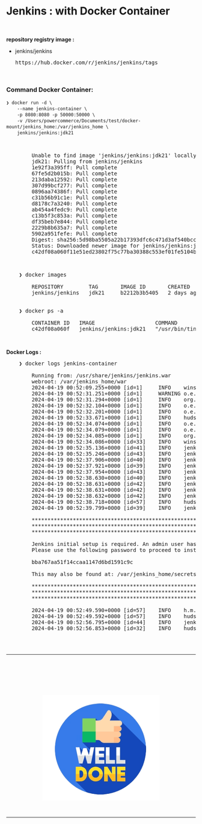 # Jenkins : with Docker Container

&nbsp;

**repository registry image :**<br />
- jenkins/jenkins
    <pre>https://hub.docker.com/r/jenkins/jenkins/tags</pre>

&nbsp;

### Command Docker Container:

    ❯ docker run -d \
        --name jenkins-container \
        -p 8080:8080 -p 50000:50000 \
        -v /Users/powercommerce/Documents/test/docker-mount/jenkins_home:/var/jenkins_home \
        jenkins/jenkins:jdk21

&nbsp;

<pre>
        Unable to find image 'jenkins/jenkins:jdk21' locally
        jdk21: Pulling from jenkins/jenkins
        1e92f3a395ff: Pull complete 
        67fe5d2b015b: Pull complete 
        213daba12592: Pull complete 
        307d99bcf277: Pull complete 
        0896aa74386f: Pull complete 
        c31b56b91c1e: Pull complete 
        d8178c7a3240: Pull complete 
        ab454a4fedc9: Pull complete 
        c13b5f3c853a: Pull complete 
        df35beb7e844: Pull complete 
        2229b8b635a7: Pull complete 
        5902a951fefe: Pull complete 
        Digest: sha256:5d98ba5505a22b17393dfc6c471d3af540bcc72268d3f89adfa9cf0a9f2b9bf0
        Status: Downloaded newer image for jenkins/jenkins:jdk21
        c42df08a060f11e51ed23802f75c77ba30388c553ef01fe5104bc3b7db04b002
</pre>

&nbsp;

<pre>
    ❯ docker images

        REPOSITORY        TAG       IMAGE ID       CREATED      SIZE
        jenkins/jenkins   jdk21     b2212b3b5405   2 days ago   510MB


    ❯ docker ps -a 

        CONTAINER ID   IMAGE                   COMMAND                  CREATED         STATUS         PORTS                                              NAMES
        c42df08a060f   jenkins/jenkins:jdk21   "/usr/bin/tini -- /u…"   8 minutes ago   Up 8 minutes   0.0.0.0:8080->8080/tcp, 0.0.0.0:50000->50000/tcp   jenkins-container</pre>
</pre>

&nbsp;

**Docker Logs :**
<pre>
    ❯ docker logs jenkins-container

        Running from: /usr/share/jenkins/jenkins.war
        webroot: /var/jenkins_home/war
        2024-04-19 00:52:09.255+0000 [id=1]     INFO    winstone.Logger#logInternal: Beginning extraction from war file
        2024-04-19 00:52:31.251+0000 [id=1]     WARNING o.e.j.s.handler.ContextHandler#setContextPath: Empty contextPath
        2024-04-19 00:52:31.294+0000 [id=1]     INFO    org.eclipse.jetty.server.Server#doStart: jetty-10.0.20; built: 2024-01-29T20:46:45.278Z; git: 3a745c71c23682146f262b99f4ddc4c1bc41630c; jvm 21.0.2+13-LTS
        2024-04-19 00:52:32.104+0000 [id=1]     INFO    o.e.j.w.StandardDescriptorProcessor#visitServlet: NO JSP Support for /, did not find org.eclipse.jetty.jsp.JettyJspServlet
        2024-04-19 00:52:32.201+0000 [id=1]     INFO    o.e.j.s.s.DefaultSessionIdManager#doStart: Session workerName=node0
        2024-04-19 00:52:33.671+0000 [id=1]     INFO    hudson.WebAppMain#contextInitialized: Jenkins home directory: /var/jenkins_home found at: EnvVars.masterEnvVars.get("JENKINS_HOME")
        2024-04-19 00:52:34.074+0000 [id=1]     INFO    o.e.j.s.handler.ContextHandler#doStart: Started w.@4cb40e3b{Jenkins v2.454,/,file:///var/jenkins_home/war/,AVAILABLE}{/var/jenkins_home/war}
        2024-04-19 00:52:34.079+0000 [id=1]     INFO    o.e.j.server.AbstractConnector#doStart: Started ServerConnector@bf1ec20{HTTP/1.1, (http/1.1)}{0.0.0.0:8080}
        2024-04-19 00:52:34.085+0000 [id=1]     INFO    org.eclipse.jetty.server.Server#doStart: Started Server@3eeb318f{STARTING}[10.0.20,sto=0] @25279ms
        2024-04-19 00:52:34.086+0000 [id=33]    INFO    winstone.Logger#logInternal: Winstone Servlet Engine running: controlPort=disabled
        2024-04-19 00:52:35.136+0000 [id=41]    INFO    jenkins.InitReactorRunner$1#onAttained: Started initialization
        2024-04-19 00:52:35.246+0000 [id=43]    INFO    jenkins.InitReactorRunner$1#onAttained: Listed all plugins
        2024-04-19 00:52:37.906+0000 [id=40]    INFO    jenkins.InitReactorRunner$1#onAttained: Prepared all plugins
        2024-04-19 00:52:37.921+0000 [id=39]    INFO    jenkins.InitReactorRunner$1#onAttained: Started all plugins
        2024-04-19 00:52:37.954+0000 [id=43]    INFO    jenkins.InitReactorRunner$1#onAttained: Augmented all extensions
        2024-04-19 00:52:38.630+0000 [id=40]    INFO    jenkins.InitReactorRunner$1#onAttained: System config loaded
        2024-04-19 00:52:38.631+0000 [id=42]    INFO    jenkins.InitReactorRunner$1#onAttained: System config adapted
        2024-04-19 00:52:38.631+0000 [id=42]    INFO    jenkins.InitReactorRunner$1#onAttained: Loaded all jobs
        2024-04-19 00:52:38.632+0000 [id=42]    INFO    jenkins.InitReactorRunner$1#onAttained: Configuration for all jobs updated
        2024-04-19 00:52:38.718+0000 [id=57]    INFO    hudson.util.Retrier#start: Attempt #1 to do the action check updates server
        2024-04-19 00:52:39.799+0000 [id=39]    INFO    jenkins.install.SetupWizard#init: 

        *************************************************************
        *************************************************************
        *************************************************************

        Jenkins initial setup is required. An admin user has been created and a password generated.
        Please use the following password to proceed to installation:

        bba767aa51f14ccaa1147d6bd1591c9c

        This may also be found at: /var/jenkins_home/secrets/initialAdminPassword

        *************************************************************
        *************************************************************
        *************************************************************

        2024-04-19 00:52:49.590+0000 [id=57]    INFO    h.m.DownloadService$Downloadable#load: Obtained the updated data file for hudson.tasks.Maven.MavenInstaller
        2024-04-19 00:52:49.592+0000 [id=57]    INFO    hudson.util.Retrier#start: Performed the action check updates server successfully at the attempt #1
        2024-04-19 00:52:56.795+0000 [id=44]    INFO    jenkins.InitReactorRunner$1#onAttained: Completed initialization
        2024-04-19 00:52:56.853+0000 [id=32]    INFO    hudson.lifecycle.Lifecycle#onReady: Jenkins is fully up and running

</pre>

&nbsp;

---

&nbsp;

&nbsp;

&nbsp;

<div align="center">
    <img src="./gambar-petunjuk/well_done.png" alt="well_done" style="display: block; margin: 0 auto;">
</div> 

&nbsp;

---

&nbsp;

&nbsp;

&nbsp;
